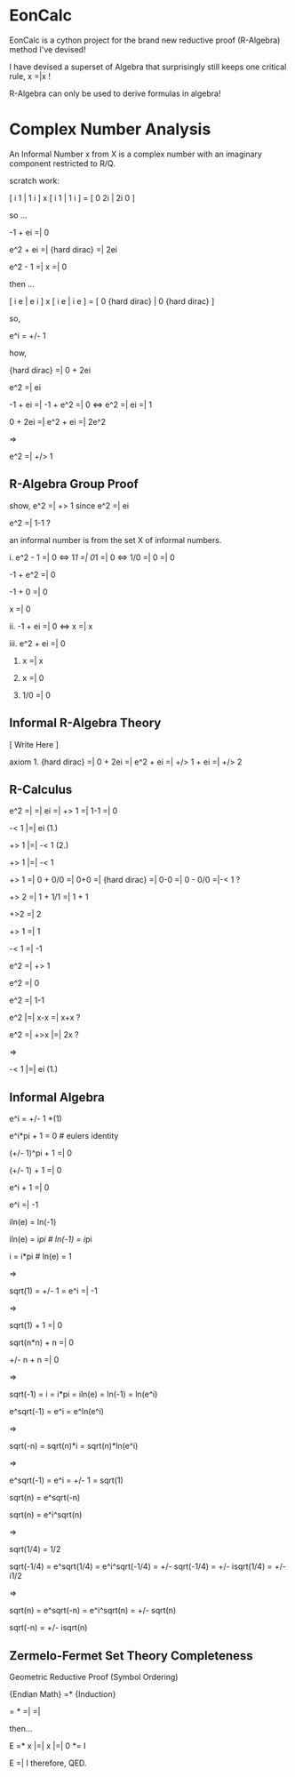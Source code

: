 # EonCalc

EonCalc is a cython project for the brand new reductive proof (R-Algebra) method I've devised!

I have devised a superset of Algebra that surprisingly still keeps one critical rule, x =|x !

R-Algebra can only be used to derive formulas in algebra!

# Complex Number Analysis
An Informal Number x from X is a complex number with an imaginary component restricted to R/Q.

scratch work:

[ i 1 | 1 i ] x [ i 1 | 1 i ] = [ 0 2i | 2i 0 ]

so ...

-1 + ei =| 0 

e^2 + ei =| {hard dirac} =| 2ei

e^2 - 1 =| x =| 0 

then ...

[ i e | e i ] x [ i e | i e ] = [ 0 {hard dirac} | 0 {hard dirac} ]

so,

e^i = +/- 1

how,

{hard dirac} =| 0 + 2ei

e^2 =| ei

-1 + ei =| -1 + e^2 =| 0 <=> e^2 =| ei =| 1

0 + 2ei =| e^2 + ei =| 2e^2

=>

e^2 =| +/> 1

## R-Algebra Group Proof

show, e^2 =| +> 1 since e^2 =| ei

e^2 =| 1-1 ?

an informal number is from the set X of informal numbers.

i. e^2 - 1 =| 0 <=> 1*1 =| 0*1 =| 0 <=> 1/0 =| 0 =| 0
   
   -1 + e^2 =| 0
   
   -1 + 0 =| 0
   
   x =| 0

ii. -1 + ei =| 0 <=> x =| x

iii. e^2 + ei =| 0

1. x =| x

2. x =| 0

3. 1/0 =| 0

## Informal R-Algebra Theory

[ Write Here ]

axiom 1. {hard dirac} =| 0 + 2ei =| e^2 + ei =| +/> 1 + ei =| +/> 2

## R-Calculus

e^2 =| =| ei =| +> 1 =| 1-1 =| 0  

-< 1 |=| ei (1.)

+> 1 |=| -< 1 (2.)

+> 1 |=| -< 1

+> 1 =| 0 + 0/0 =| 0+0 =| {hard dirac} =| 0-0 =| 0 - 0/0 =|-< 1 ?

+> 2 =| 1 + 1/1 =| 1 + 1

+>2 =| 2

+> 1 =| 1

-< 1 =| -1

e^2 =| +> 1

e^2 =| 0

e^2 =| 1-1

e^2 |=| x-x =| x+x ?

e^2 =| +>x |=| 2x ?

=>

-< 1 |=| ei (1.)

## Informal Algebra

e^i = +/- 1 *(1)

e^i*pi + 1 = 0  # eulers identity

(+/- 1)^pi + 1 =| 0

(+/- 1) + 1 =| 0

e^i + 1 =| 0

e^i =| -1

iln(e) = ln(-1)

iln(e) = i*pi # ln(-1) = i*pi

i = i*pi # ln(e) = 1

=>

sqrt(1) = +/- 1 = e^i =| -1

=> 

sqrt(1) + 1 =| 0

sqrt(n*n) + n =| 0 

+/- n + n =| 0

=>

sqrt(-1) = i = i*pi = iln(e) = ln(-1) = ln(e^i)

e^sqrt(-1) = e^i = e^ln(e^i)

=>

sqrt(-n) = sqrt(n)*i = sqrt(n)*ln(e^i)

=> 

e^sqrt(-1) = e^i = +/- 1 = sqrt(1)

sqrt(n) = e^sqrt(-n)

sqrt(n) = e^i^sqrt(n)

=>

sqrt(1/4) = 1/2 

sqrt(-1/4) = e^sqrt(1/4) = e^i^sqrt(-1/4) = +/- sqrt(-1/4) = +/- isqrt(1/4) = +/- i1/2

=>

sqrt(n) = e^sqrt(-n) = e^i^sqrt(n) = +/- sqrt(n)

sqrt(-n) = +/- isqrt(n)

## Zermelo-Fermet Set Theory Completeness

Geometric Reductive Proof (Symbol Ordering)

{Endian Math} =* {Induction}

= * =| =|

then...

E =* x |=| x |=| 0 *= I

E =| I therefore, QED.
